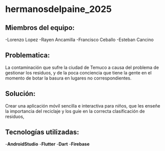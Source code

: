 # hermanosdelpaine_2025
## Miembros del equipo:
-Lorenzo Lopez
-Rayen Ancamilla
-Francisco Ceballo
-Esteban Cancino
## Problematica:
La contaminación que sufre la ciudad de Temuco a causa del problema de gestionar los residuos, y de la poca conciencia que tiene la gente en el momento de botar la basura en lugares no correspondientes.
## Solución:
Crear una aplicación móvil sencilla e interactiva para niños, que les enseñe la importancia del reciclaje y los guíe en la correcta clasificación de residuos,
## Tecnologías utilizadas:
-**AndroidStudio**
-**Flutter**
-**Dart**
-**Firebase**
